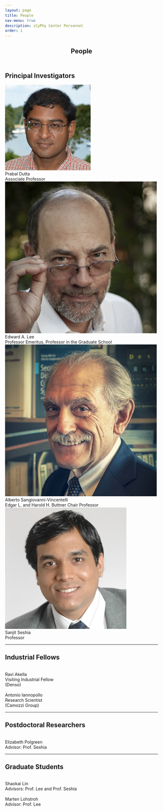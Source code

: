 ```yaml
---
layout: page
title: People
nav-menu: true
description: iCyPhy Center Personnel
order: 1
---
```


<!-- Main -->
<div id="main" class="alt">

<!-- One -->
<section id="one">
	<div class="inner">
		<header class="major">
			<h1>People</h1>
		</header>

<!-- Content -->
<h2 id="content">Principal Investigators</h2>

<div class="row">
	<!-- Break -->
	<div class="3u 6u(small) 12u$(xsmall)">
        <span class="image fit"><img class="person-photo" src="/assets/images/portraits/prabal-dutta.jpg" alt=""></span>
        <div class="person-name">Prabal Dutta</div>
        <div class="person-title">Associate Professor</div>
	</div>
	<div class="3u 6u(small) 12u$(xsmall)">
		<span class="image fit"><img class="person-photo" src="/assets/images/portraits/eal2.jpg" alt=""></span>
        <div class="person-name">Edward A. Lee</div>
        <div class="person-title">Professor Emeritus, Professor in the Graduate School</div>
	</div>
    <div class="3u 6u(small) 12u$(xsmall)">
		<span class="image fit"><img class="person-photo" src="/assets/images/portraits/asv.jpg" alt=""></span>
        <div class="person-name">Alberto Sangiovanni-Vincentelli</div>
		<div class="person-title">Edgar L. and Harold H. Buttner Chair Professor</div>
	</div>
	<div class="3u 6u(small) 12u$(xsmall)">
		<span class="image fit"><img class="person-photo" src="/assets/images/portraits/sanjit-seshia.jpg" alt=""></span>
        <div class="person-name">Sanjit Seshia</div>
        <div class="person-title">Professor</div>
	</div>
</div>


<hr class="major" />

<h2 id="content">Industrial Fellows</h2>
<div class="row">
	<!-- Break -->
    <div class="3u 6u(small) 12u$(xsmall)">
        <span class="image fit"><img class="person-photo" src="{% link assets/images/portraits/placeholder.png %}" alt="" /></span>
        <div class="person-name">Ravi Akella</div>
        <div class="person-title">Visiting Industrial Fellow<br/>(Denso)</div>
	</div>
    <div class="3u 6u(small) 12u$(xsmall)">
        <span class="image fit"><img class="person-photo" src="{% link assets/images/portraits/placeholder.png %}" alt="" /></span>
        <div class="person-name">Antonio Iannopollo</div>
        <div class="person-title">Research Scientist<br/>(Camozzi Group)</div>
	</div>
</div>

<hr class="major" />

<h2 id="content">Postdoctoral Researchers</h2>

<div class="row">
	<!-- Break -->
    <div class="3u 6u(small) 12u$(xsmall)">
        <span class="image fit"><img class="person-photo" src="{% link assets/images/portraits/placeholder.png %}" alt="" /></span>
        <div class="person-name">Elizabeth Polgreen</div>
        <div class="person-title">Advisor: Prof. Seshia</div>
	</div>
</div>

<hr class="major" />

<h2 id="content">Graduate Students</h2>

<div class="row">
	<!-- Break -->
    <div class="3u 6u(small) 12u$(xsmall)">
        <span class="image fit"><img class="person-photo" src="{% link assets/images/portraits/placeholder.png %}" alt="" /></span>
        <div class="person-name">Shaokai Lin</div>
        <div class="person-title">Advisors: Prof. Lee and Prof. Seshia</div>
	</div>
    <div class="3u 6u(small) 12u$(xsmall)">
        <span class="image fit"><img class="person-photo" src="{% link assets/images/portraits/placeholder.png %}" alt="" /></span>
        <div class="person-name">Marten Lohstroh</div>
        <div class="person-title">Advisor: Prof. Lee</div>
	</div>
</div>


</div>
</section>

</div>
